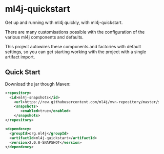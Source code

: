 # ml4j-quickstart

Get up and running with ml4j quickly, with ml4j-quickstart.

There are many customisations possible with the configuration of the various
ml4j components and defaults.

This project autowires these components and factories with default settings, so
you can get starting working with the project with a single artifact import.

## Quick Start ##

Download the jar though Maven:

```xml
<repository>
  <id>ml4j-snapshots</id>
	<url>https://raw.githubusercontent.com/ml4j/mvn-repository/master/snapshots</url>
	<snapshots>
	   <enabled>true</enabled>
	</snapshots>
</repository>
```

```xml
<dependency>
  <groupId>org.ml4j</groupId>
  <artifactId>ml4j-quickstart</artifactId>
  <version>2.0.0-SNAPSHOT</version>
</dependency>
```
